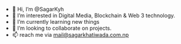 - 👋 Hi, I’m @SagarKyh
- 👀 I’m interested in Digital Media, Blockchain & Web 3 technology.
- 🌱 I’m currently learning new things
- 💞️ I’m looking to collaborate on projects.
- 📫 reach me via mail@sagarkhatiwada.com.np

<!---
SagarKhtw/SagarKhtw is a ✨ special ✨ repository because its `README.md` (this file) appears on your GitHub profile.
You can click the Preview link to take a look at your changes.
--->
